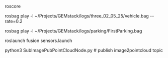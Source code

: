 roscore

rosbag play -l ~/Projects/GEMstack/logs/three_02_05_25/vehicle.bag --rate=0.2

rosbag play -l ~/Projects/GEMstack/logs/parking/FirstParking.bag


roslaunch fusion sensors.launch 

python3 SubImagePubPointCloudNode.py  # publish image2pointcloud topic




